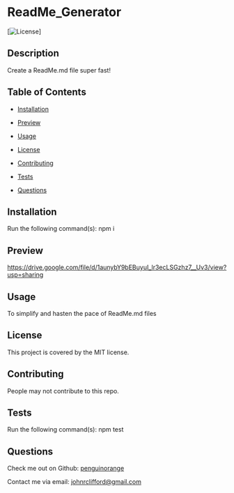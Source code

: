 
  # ReadMe_Generator
  [![License](https://img.shields.io/badge/License-MIT-blue.svg)]

  ## Description
  Create a ReadMe.md file super fast!
  
  ## Table of Contents
  
  * [Installation](#installation)

  * [Preview](#preview)

  * [Usage](#usage)

  * [License](#license)

  * [Contributing](#contributing)

  * [Tests](#tests)

  * [Questions](#questions)


## Installation
Run the following command(s): npm i

## Preview
https://drive.google.com/file/d/1aunybY9bEBuyuI_lr3ecLSGzhz7__Uv3/view?usp=sharing

## Usage
To simplify and hasten the pace of ReadMe.md files

## License
This project is covered by the MIT license.

## Contributing
People may not contribute to this repo.

## Tests
Run the following command(s): npm test

## Questions
Check me out on Github: [penguinorange](https://github.com/penguinorange)

Contact me via email: johnrclifford@gmail.com


  